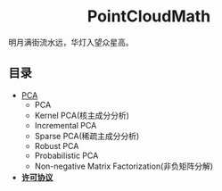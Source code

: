 <h1 align="center">PointCloudMath</h1>

明月满街流水远，华灯入望众星高。


## 目录 
- [PCA](./PCA/PCA.md)
  - PCA
  - Kernel PCA(核主成分分析)
  - Incremental PCA
  - Sparse PCA(稀疏主成分分析)
  - Robust PCA
  - Probabilistic PCA
  - Non-negative Matrix Factorization(非负矩阵分解)
- [**许可协议**](/LICENSE)